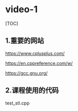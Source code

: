 # video-1

[TOC]

## 1.重要的网站

https://www.cplusplus.com/

https://en.cppreference.com/w/

https://gcc.gnu.org/

## 2.课程使用的代码

test_stl.cpp